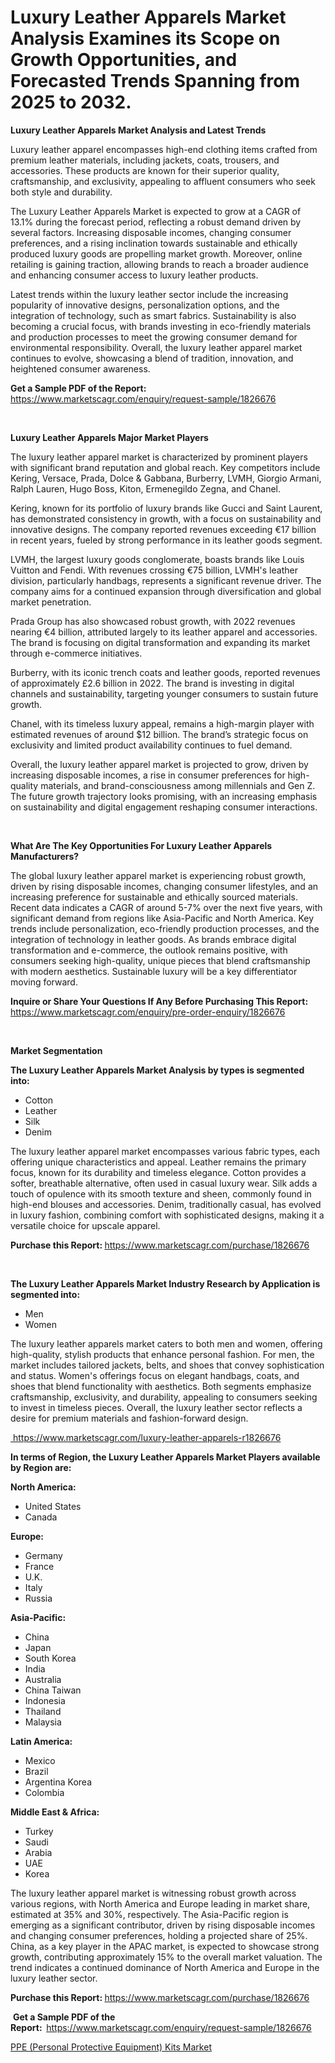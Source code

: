 <p><h1>Luxury Leather Apparels Market Analysis Examines its Scope on Growth Opportunities, and Forecasted Trends Spanning from 2025 to 2032.</h1></p><p><strong>Luxury Leather Apparels Market Analysis and Latest Trends</strong></p>
<p><p>Luxury leather apparel encompasses high-end clothing items crafted from premium leather materials, including jackets, coats, trousers, and accessories. These products are known for their superior quality, craftsmanship, and exclusivity, appealing to affluent consumers who seek both style and durability.</p><p>The Luxury Leather Apparels Market is expected to grow at a CAGR of 13.1% during the forecast period, reflecting a robust demand driven by several factors. Increasing disposable incomes, changing consumer preferences, and a rising inclination towards sustainable and ethically produced luxury goods are propelling market growth. Moreover, online retailing is gaining traction, allowing brands to reach a broader audience and enhancing consumer access to luxury leather products.</p><p>Latest trends within the luxury leather sector include the increasing popularity of innovative designs, personalization options, and the integration of technology, such as smart fabrics. Sustainability is also becoming a crucial focus, with brands investing in eco-friendly materials and production processes to meet the growing consumer demand for environmental responsibility. Overall, the luxury leather apparel market continues to evolve, showcasing a blend of tradition, innovation, and heightened consumer awareness.</p></p>
<p><strong>Get a Sample PDF of the Report:&nbsp;</strong> <a href="https://www.marketscagr.com/enquiry/request-sample/1826676?utm_campaign=1998&utm_medium=2&utm_source=Github&utm_content=ia&utm_term=09022025&utm_id=luxury-leather-apparels">https://www.marketscagr.com/enquiry/request-sample/1826676</a></p>
<p>&nbsp;</p>
<p><strong>Luxury Leather Apparels Major Market Players</strong></p>
<p><p>The luxury leather apparel market is characterized by prominent players with significant brand reputation and global reach. Key competitors include Kering, Versace, Prada, Dolce & Gabbana, Burberry, LVMH, Giorgio Armani, Ralph Lauren, Hugo Boss, Kiton, Ermenegildo Zegna, and Chanel.</p><p>Kering, known for its portfolio of luxury brands like Gucci and Saint Laurent, has demonstrated consistency in growth, with a focus on sustainability and innovative designs. The company reported revenues exceeding €17 billion in recent years, fueled by strong performance in its leather goods segment.</p><p>LVMH, the largest luxury goods conglomerate, boasts brands like Louis Vuitton and Fendi. With revenues crossing €75 billion, LVMH's leather division, particularly handbags, represents a significant revenue driver. The company aims for a continued expansion through diversification and global market penetration.</p><p>Prada Group has also showcased robust growth, with 2022 revenues nearing €4 billion, attributed largely to its leather apparel and accessories. The brand is focusing on digital transformation and expanding its market through e-commerce initiatives.</p><p>Burberry, with its iconic trench coats and leather goods, reported revenues of approximately £2.6 billion in 2022. The brand is investing in digital channels and sustainability, targeting younger consumers to sustain future growth.</p><p>Chanel, with its timeless luxury appeal, remains a high-margin player with estimated revenues of around $12 billion. The brand’s strategic focus on exclusivity and limited product availability continues to fuel demand.</p><p>Overall, the luxury leather apparel market is projected to grow, driven by increasing disposable incomes, a rise in consumer preferences for high-quality materials, and brand-consciousness among millennials and Gen Z. The future growth trajectory looks promising, with an increasing emphasis on sustainability and digital engagement reshaping consumer interactions.</p></p>
<p>&nbsp;</p>
<p><strong>What Are The Key Opportunities For Luxury Leather Apparels Manufacturers?</strong></p>
<p><p>The global luxury leather apparel market is experiencing robust growth, driven by rising disposable incomes, changing consumer lifestyles, and an increasing preference for sustainable and ethically sourced materials. Recent data indicates a CAGR of around 5-7% over the next five years, with significant demand from regions like Asia-Pacific and North America. Key trends include personalization, eco-friendly production processes, and the integration of technology in leather goods. As brands embrace digital transformation and e-commerce, the outlook remains positive, with consumers seeking high-quality, unique pieces that blend craftsmanship with modern aesthetics. Sustainable luxury will be a key differentiator moving forward.</p></p>
<p><strong>Inquire or Share Your Questions If Any Before Purchasing This Report:</strong> <a href="https://www.marketscagr.com/enquiry/pre-order-enquiry/1826676?utm_campaign=1998&utm_medium=2&utm_source=Github&utm_content=ia&utm_term=09022025&utm_id=luxury-leather-apparels">https://www.marketscagr.com/enquiry/pre-order-enquiry/1826676</a></p>
<p>&nbsp;</p>
<p><strong>Market Segmentation</strong></p>
<p><strong>The Luxury Leather Apparels Market Analysis by types is segmented into:</strong></p>
<p><ul><li>Cotton</li><li>Leather</li><li>Silk</li><li>Denim</li></ul></p>
<p><p>The luxury leather apparel market encompasses various fabric types, each offering unique characteristics and appeal. Leather remains the primary focus, known for its durability and timeless elegance. Cotton provides a softer, breathable alternative, often used in casual luxury wear. Silk adds a touch of opulence with its smooth texture and sheen, commonly found in high-end blouses and accessories. Denim, traditionally casual, has evolved in luxury fashion, combining comfort with sophisticated designs, making it a versatile choice for upscale apparel.</p></p>
<p><strong>Purchase this Report:&nbsp;</strong><a href="https://www.marketscagr.com/purchase/1826676?utm_campaign=1998&utm_medium=2&utm_source=Github&utm_content=ia&utm_term=09022025&utm_id=luxury-leather-apparels">https://www.marketscagr.com/purchase/1826676</a></p>
<p>&nbsp;</p>
<p><strong>The Luxury Leather Apparels Market Industry Research by Application is segmented into:</strong></p>
<p><ul><li>Men</li><li>Women</li></ul></p>
<p><p>The luxury leather apparels market caters to both men and women, offering high-quality, stylish products that enhance personal fashion. For men, the market includes tailored jackets, belts, and shoes that convey sophistication and status. Women's offerings focus on elegant handbags, coats, and shoes that blend functionality with aesthetics. Both segments emphasize craftsmanship, exclusivity, and durability, appealing to consumers seeking to invest in timeless pieces. Overall, the luxury leather sector reflects a desire for premium materials and fashion-forward design.</p></p>
<p><a href="https://www.marketscagr.com/luxury-leather-apparels-r1826676?utm_campaign=1998&utm_medium=2&utm_source=Github&utm_content=ia&utm_term=09022025&utm_id=luxury-leather-apparels">&nbsp;https://www.marketscagr.com/luxury-leather-apparels-r1826676</a></p>
<p><strong>In terms of Region, the Luxury Leather Apparels Market Players available by Region are:</strong></p>
<p>
    <p> <strong> North America: </strong>
        <ul>
            <li>United States</li>
            <li>Canada</li>
        </ul>
        </p> 
    <p> <strong> Europe: </strong>
        <ul>
            <li>Germany</li>
            <li>France</li>
            <li>U.K.</li>
            <li>Italy</li>
            <li>Russia</li>
        </ul>
        </p> 
    <p> <strong> Asia-Pacific: </strong>
        <ul>
            <li>China</li>
            <li>Japan</li>
            <li>South Korea</li>
            <li>India</li>
            <li>Australia</li>
            <li>China Taiwan</li>
            <li>Indonesia</li>
            <li>Thailand</li>
            <li>Malaysia</li>
        </ul>
        </p> 
    <p> <strong> Latin America: </strong>
        <ul>
            <li>Mexico</li>
            <li>Brazil</li>
            <li>Argentina Korea</li>
            <li>Colombia</li>
        </ul>
        </p> 
    <p> <strong> Middle East & Africa: </strong>
        <ul>
            <li>Turkey</li>
            <li>Saudi</li>
            <li>Arabia</li>
            <li>UAE</li>
            <li>Korea</li>
        </ul>
    </p>
    </p>
<p><p>The luxury leather apparel market is witnessing robust growth across various regions, with North America and Europe leading in market share, estimated at 35% and 30%, respectively. The Asia-Pacific region is emerging as a significant contributor, driven by rising disposable incomes and changing consumer preferences, holding a projected share of 25%. China, as a key player in the APAC market, is expected to showcase strong growth, contributing approximately 15% to the overall market valuation. The trend indicates a continued dominance of North America and Europe in the luxury leather sector.</p></p>
<p><strong>Purchase this Report: </strong><a href="https://www.marketscagr.com/purchase/1826676?utm_campaign=1998&utm_medium=2&utm_source=Github&utm_content=ia&utm_term=09022025&utm_id=luxury-leather-apparels">https://www.marketscagr.com/purchase/1826676</a></p>
<p>&nbsp;<strong>Get a Sample PDF of the Report:&nbsp;&nbsp;</strong><a href="https://www.marketscagr.com/enquiry/request-sample/1826676?utm_campaign=1998&utm_medium=2&utm_source=Github&utm_content=ia&utm_term=09022025&utm_id=luxury-leather-apparels">https://www.marketscagr.com/enquiry/request-sample/1826676</a></p>
<p><strong></strong></p>
<p><p><a href="https://github.com/mharielmesa/Market-Research-Report-List-5/blob/main/ppe-personal-protective-equipment-kits-market.md?utm_campaign=1998&utm_medium=2&utm_source=Github&utm_content=ia&utm_term=09022025&utm_id=luxury-leather-apparels">PPE (Personal Protective Equipment) Kits Market</a></p></p>
